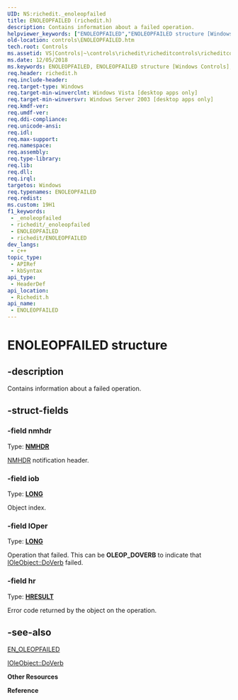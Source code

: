 ```yaml
---
UID: NS:richedit._enoleopfailed
title: ENOLEOPFAILED (richedit.h)
description: Contains information about a failed operation.
helpviewer_keywords: ["ENOLEOPFAILED","ENOLEOPFAILED structure [Windows Controls]","_win32_ENOLEOPFAILED_str","_win32_ENOLEOPFAILED_str_cpp","controls.ENOLEOPFAILED","controls._win32_ENOLEOPFAILED_str","richedit/ENOLEOPFAILED"]
old-location: controls\ENOLEOPFAILED.htm
tech.root: Controls
ms.assetid: VS|Controls|~\controls\richedit\richeditcontrols\richeditcontrolreference\richeditstructures\enoleopfailed.htm
ms.date: 12/05/2018
ms.keywords: ENOLEOPFAILED, ENOLEOPFAILED structure [Windows Controls], _win32_ENOLEOPFAILED_str, _win32_ENOLEOPFAILED_str_cpp, controls.ENOLEOPFAILED, controls._win32_ENOLEOPFAILED_str, richedit/ENOLEOPFAILED
req.header: richedit.h
req.include-header: 
req.target-type: Windows
req.target-min-winverclnt: Windows Vista [desktop apps only]
req.target-min-winversvr: Windows Server 2003 [desktop apps only]
req.kmdf-ver: 
req.umdf-ver: 
req.ddi-compliance: 
req.unicode-ansi: 
req.idl: 
req.max-support: 
req.namespace: 
req.assembly: 
req.type-library: 
req.lib: 
req.dll: 
req.irql: 
targetos: Windows
req.typenames: ENOLEOPFAILED
req.redist: 
ms.custom: 19H1
f1_keywords:
 - _enoleopfailed
 - richedit/_enoleopfailed
 - ENOLEOPFAILED
 - richedit/ENOLEOPFAILED
dev_langs:
 - c++
topic_type:
 - APIRef
 - kbSyntax
api_type:
 - HeaderDef
api_location:
 - Richedit.h
api_name:
 - ENOLEOPFAILED
---
```


# ENOLEOPFAILED structure


## -description

Contains information about a failed operation.

## -struct-fields

### -field nmhdr

Type: <b><a href="/windows/win32/api/richedit/ns-richedit-nmhdr">NMHDR</a></b>


<a href="/windows/win32/api/richedit/ns-richedit-nmhdr">NMHDR</a> notification header.

### -field iob

Type: <b><a href="/windows/desktop/WinProg/windows-data-types">LONG</a></b>

Object index.

### -field lOper

Type: <b><a href="/windows/desktop/WinProg/windows-data-types">LONG</a></b>

Operation that failed. This can be <b>OLEOP_DOVERB</b> to indicate that <a href="/windows/desktop/api/oleidl/nf-oleidl-ioleobject-doverb">IOleObject::DoVerb</a> failed.

### -field hr

Type: <b><a href="/windows/desktop/WinProg/windows-data-types">HRESULT</a></b>

Error code returned by the object on the operation.

## -see-also

<a href="/windows/win32/controls/en-oleopfailed">EN_OLEOPFAILED</a>



<a href="/windows/desktop/api/oleidl/nf-oleidl-ioleobject-doverb">IOleObject::DoVerb</a>



<b>Other Resources</b>



<b>Reference</b>
